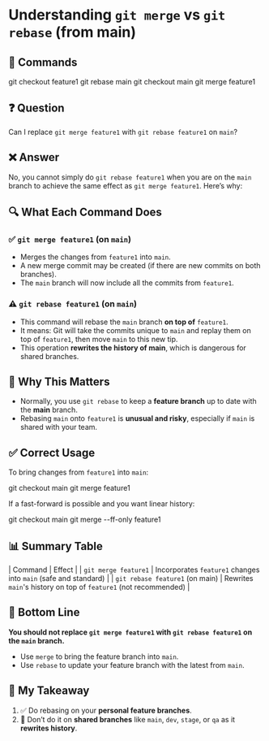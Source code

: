 # Understanding `git merge` vs `git rebase` (from main)

## 📜 Commands

git checkout feature1
git rebase main
git checkout main
git merge feature1

## ❓ Question

Can I replace `git merge feature1` with `git rebase feature1` on `main`?

## ❌ Answer

No, you cannot simply do `git rebase feature1` when you are on the `main` branch to achieve the same effect as `git merge feature1`. Here’s why:

## 🔍 What Each Command Does

### ✅ `git merge feature1` (on `main`)

- Merges the changes from `feature1` into `main`.
- A new merge commit may be created (if there are new commits on both branches).
- The `main` branch will now include all the commits from `feature1`.

### ⚠️ `git rebase feature1` (on `main`)

- This command will rebase the `main` branch **on top of** `feature1`.
- It means: Git will take the commits unique to `main` and replay them on top of `feature1`, then move `main` to this new tip.
- This operation **rewrites the history of main**, which is dangerous for shared branches.

## 📌 Why This Matters

- Normally, you use `git rebase` to keep a **feature branch** up to date with the **main** branch.
- Rebasing `main` onto `feature1` is **unusual and risky**, especially if `main` is shared with your team.

## ✅ Correct Usage

To bring changes from `feature1` into `main`:

git checkout main
git merge feature1

If a fast-forward is possible and you want linear history:

git checkout main
git merge --ff-only feature1

## 📊 Summary Table

| Command | Effect |
| `git merge feature1` | Incorporates `feature1` changes into `main` (safe and standard) |
| `git rebase feature1` (on main) | Rewrites `main`'s history on top of `feature1` (not recommended) |

## 🧠 Bottom Line

**You should not replace `git merge feature1` with `git rebase feature1` on the `main` branch.**

- Use `merge` to bring the feature branch into `main`.
- Use `rebase` to update your feature branch with the latest from `main`.

## 📝 My Takeaway

1. ✅ Do rebasing on your **personal feature branches**.
2. 🚫 Don’t do it on **shared branches** like `main`, `dev`, `stage`, or `qa` as it **rewrites history**.
